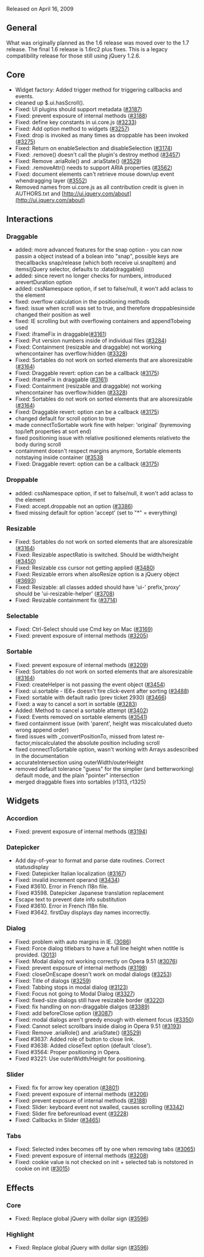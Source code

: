 <script>{
	"title": "jQuery UI 1.6.0 Changelog"
}</script>

Released on April 16, 2009

## General

What was originally planned as the 1.6 release was moved over to the 1.7 release. The final 1.6 release is 1.6rc2 plus fixes. This is a legacy compatibility release for those still using jQuery 1.2.6.

## Core

* Widget factory: Added trigger method for triggering callbacks and events.
* cleaned up $.ui.hasScroll().
* Fixed: UI plugins should support metadata ([#3187](http://bugs.jqueryui.com/ticket/3187))
* Fixed: prevent exposure of internal methods ([#3188](http://bugs.jqueryui.com/ticket/3188))
* Fixed: define key constants in ui.core.js ([#3233](http://bugs.jqueryui.com/ticket/3233))
* Fixed: Add option method to widgets ([#3257](http://bugs.jqueryui.com/ticket/3257))
* Fixed: drop is invoked as many times as droppable has been invoked ([#3275](http://bugs.jqueryui.com/ticket/3275))
* Fixed: Return on enableSelection and disableSelection ([#3174](http://bugs.jqueryui.com/ticket/3174))
* Fixed: .remove() doesn't call the plugin's destroy method ([#3457](http://bugs.jqueryui.com/ticket/3457))
* Fixed: Remove .ariaRole() and .ariaState() ([#3529](http://bugs.jqueryui.com/ticket/3529))
* Fixed: .removeAttr() needs to support ARIA properties ([#3562](http://bugs.jqueryui.com/ticket/3562))
* Fixed: document elements can't retrieve mouse down/up event whendragging layer ([#3552](http://bugs.jqueryui.com/ticket/3552))
* Removed names from ui.core.js as all contribution credit is given in AUTHORS.txt and [http://ui.jquery.com/about](http://ui.jquery.com/about)

## Interactions

### Draggable

* added: more advanced features for the snap option - you can now passin a object instead of a bolean into "snap", possible keys are thecallbacks snap/release (which both receive ui.snapItem) and items(jQuery selector, defaults to :data(draggable))
* added: since revert no longer checks for numbers, introduced arevertDuration option
* added: cssNamespace option, if set to false/null, it won't add aclass to the element
* fixed: overflow calculation in the positioning methods
* fixed: issue when scroll was set to true, and therefore droppablesinside changed their position as well
* fixed: IE scrolling but with overflowing containers and appendTobeing used
* Fixed: iframeFix in draggable([#3161](http://bugs.jqueryui.com/ticket/3161))
* Fixed: Put version numbers inside of individual files ([#3284](http://bugs.jqueryui.com/ticket/3284))
* Fixed: Containment (resizable and draggable) not working whencontainer has overflow:hidden ([#3328](http://bugs.jqueryui.com/ticket/3328))
* Fixed: Sortables do not work on sorted elements that are alsoresizable ([#3164](http://bugs.jqueryui.com/ticket/3164))
* Fixed: Draggable revert: option can be a callback ([#3175](http://bugs.jqueryui.com/ticket/3175))
* Fixed: iframeFix in draggable ([#3161](http://bugs.jqueryui.com/ticket/3161))
* Fixed: Containment (resizable and draggable) not working whencontainer has overflow:hidden ([#3328](http://bugs.jqueryui.com/ticket/3328))
* Fixed: Sortables do not work on sorted elements that are alsoresizable ([#3164](http://bugs.jqueryui.com/ticket/3164))
* Fixed: Draggable revert: option can be a callback ([#3175](http://bugs.jqueryui.com/ticket/3175))
* changed default for scroll option to true
* made connectToSortable work fine with helper: 'original' (byremoving top/left properties at sort end)
* fixed positioning issue with relative positioned elements relativeto the body during scroll
* containment doesn't respect margins anymore, Sortable elements notstaying inside container ([#3538](http://bugs.jqueryui.com/ticket/3538)
* Fixed: Draggable revert: option can be a callback ([#3175](http://bugs.jqueryui.com/ticket/3175))

### Droppable

* added: cssNamespace option, if set to false/null, it won't add aclass to the element
* Fixed: accept.droppable not an option ([#3386](http://bugs.jqueryui.com/ticket/3386))
* fixed missing default for option 'accept' (set to "\*" = everything)

### Resizable

* Fixed: Sortables do not work on sorted elements that are alsoresizable ([#3164](http://bugs.jqueryui.com/ticket/3164))
* Fixed: Resizable aspectRatio is switched. Should be width/height ([#3450](http://bugs.jqueryui.com/ticket/3450))
* Fixed: Resizable css cursor not getting applied ([#3480](http://bugs.jqueryui.com/ticket/3480))
* Fixed: Resizable errors when alsoResize option is a jQuery object ([#3693](http://bugs.jqueryui.com/ticket/3693))
* Fixed: Resizable: all classes added should have 'ui-' prefix,'proxy' should be 'ui-resizable-helper' ([#3708](http://bugs.jqueryui.com/ticket/3708))
* Fixed: Resizable containment fix ([#3714](http://bugs.jqueryui.com/ticket/3714))

### Selectable

* Fixed: Ctrl-Select should use Cmd key on Mac ([#3169](http://bugs.jqueryui.com/ticket/3169))
* Fixed: prevent exposure of internal methods ([#3205](http://bugs.jqueryui.com/ticket/3205))

### Sortable

* Fixed: prevent exposure of internal methods ([#3209](http://bugs.jqueryui.com/ticket/3209))
* Fixed: Sortables do not work on sorted elements that are alsoresizable ([#3164](http://bugs.jqueryui.com/ticket/3164))
* Fixed: createHelper is not passing the event object ([#3454](http://bugs.jqueryui.com/ticket/3454))
* Fixed: ui.sortable - IE6+ doesn't fire click-event after sorting ([#3488](http://bugs.jqueryui.com/ticket/3488))
* Fixed: sortable with default radio (prev ticket 2930) ([#3466](http://bugs.jqueryui.com/ticket/3466))
* Fixed: a way to cancel a sort in sortable ([#3283](http://bugs.jqueryui.com/ticket/3283))
* Added: Method to cancel a sortable attempt ([#3402](http://bugs.jqueryui.com/ticket/3402))
* Fixed: Events removed on sortable elements ([#3541](http://bugs.jqueryui.com/ticket/3541))
* fixed containment issue (with 'parent', height was miscalculated dueto wrong append order)
* fixed issues with \_convertPositionTo, missed from latest re-factor,miscalculated the absolute position including scroll
* fixed connectToSortable option, wasn't working with Arrays asdescribed in the documentation
* accurateIntersection using outerWidth/outerHeight
* removed default tolerance "guess" for the simplier (and betterworking) default mode, and the plain "pointer" intersection
* merged draggable fixes into sortables (r1313, r1325)

## Widgets

### Accordion

* Fixed: prevent exposure of internal methods ([#3194](http://bugs.jqueryui.com/ticket/3194))

### Datepicker

* Add day-of-year to format and parse date routines. Correct statusdisplay
* Fixed: Datepicker Italian localization ([#3167](http://bugs.jqueryui.com/ticket/3167))
* Fixed: invalid increment operand ([#3434](http://bugs.jqueryui.com/ticket/3434))
* Fixed #3610. Error in French l18n file.
* Fixed #3598. Datepicker Japanese translation replacement
* Escape text to prevent date info substitution
* Fixed #3610. Error in French l18n file.
* Fixed #3642. firstDay displays day names incorrectly.

### Dialog

* Fixed: problem with auto margins in IE. ([3086](http://bugs.jqueryui.com/ticket/3086))
* Fixed: Force dialog titlebars to have a full line height when notitle is provided. ([3013](http://bugs.jqueryui.com/ticket/3013))
* Fixed: Modal dialog not working correctly on Opera 9.51 ([#3076](http://bugs.jqueryui.com/ticket/3076))
* Fixed: prevent exposure of internal methods ([#3198](http://bugs.jqueryui.com/ticket/3198))
* Fixed: closeOnEscape doesn't work on modal dialogs ([#3253](http://bugs.jqueryui.com/ticket/3253))
* Fixed: Title of dialogs ([#3259](http://bugs.jqueryui.com/ticket/3259))
* Fixed: Tabbing stops in modal dialog ([#3123](http://bugs.jqueryui.com/ticket/3123))
* Fixed: Focus not going to Modal Dialog ([#3327](http://bugs.jqueryui.com/ticket/3327))
* Fixed: fixed-size dialogs still have resizable border ([#3220](http://bugs.jqueryui.com/ticket/3220))
* Fixed: fix handling on non-draggable dialgos ([#3389](http://bugs.jqueryui.com/ticket/3389))
* Fixed: add beforeClose option ([#3087](http://bugs.jqueryui.com/ticket/3087))
* Fixed: modal dialogs aren't greedy enough with element focus ([#3350](http://bugs.jqueryui.com/ticket/3350))
* Fixed: Cannot select scrollbars inside dialog in Opera 9.51 ([#3193](http://bugs.jqueryui.com/ticket/3193))
* Fixed: Remove .ariaRole() and .ariaState() ([#3529](http://bugs.jqueryui.com/ticket/3529))
* Fixed #3637: Added role of button to close link.
* Fixed #3638: Added closeText option (default 'close').
* Fixed #3564: Proper positioning in Opera.
* Fixed #3221: Use outerWidth/Height for positioning.

### Slider

* Fixed: fix for arrow key operation ([#3801](http://bugs.jqueryui.com/ticket/3801))
* Fixed: prevent exposure of internal methods ([#3206](http://bugs.jqueryui.com/ticket/3206))
* Fixed: prevent exposure of internal methods ([#3188](http://bugs.jqueryui.com/ticket/3188))
* Fixed: Slider: keyboard event not swalled, causes scrolling ([#3342](http://bugs.jqueryui.com/ticket/3342))
* Fixed: Slider fire beforeunload event ([#3228](http://bugs.jqueryui.com/ticket/3228))
* Fixed: Callbacks in Slider ([#3465](http://bugs.jqueryui.com/ticket/3465))

### Tabs

* Fixed: Selected index becomes off by one when removing tabs ([#3065](http://bugs.jqueryui.com/ticket/3065))
* Fixed: prevent exposure of internal methods ([#3208](http://bugs.jqueryui.com/ticket/3208))
* Fixed: cookie value is not checked on init + selected tab is notstored in cookie on init ([#3015](http://bugs.jqueryui.com/ticket/3015))

## Effects

### Core

* Fixed: Replace global jQuery with dollar sign ([#3596](http://bugs.jqueryui.com/ticket/3596))

### Highlight

* Fixed: Replace global jQuery with dollar sign ([#3596](http://bugs.jqueryui.com/ticket/3596))

